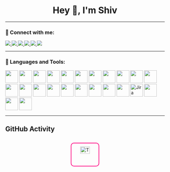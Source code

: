 <h1 align="center">Hey 👋, I'm Shiv</h1>
<!--h3 align="center">Full Stack Developer | Open Source Enthusiast</h3-->

---

### 🔗 Connect with me:

<p align="left">
  <a href="https://x.com/ShivSha96046278">
    <img src="https://img.shields.io/badge/Twitter-%231DA1F2.svg?&style=for-the-badge&logo=twitter&logoColor=white"/>
  </a>
  <a href="https://www.linkedin.com/in/shivshankar22/">
    <img src="https://img.shields.io/badge/LinkedIn-%230077B5.svg?&style=for-the-badge&logo=linkedin&logoColor=white"/>
  </a>
  <a href="https://www.instagram.com/kafi.exposure/">
    <img src="https://img.shields.io/badge/Instagram-%23E4405F.svg?&style=for-the-badge&logo=instagram&logoColor=white"/>
  </a>
  <a href="mailto:shivsahoo44@gmail.com">
    <img src="https://img.shields.io/badge/Email-D14836?style=for-the-badge&logo=gmail&logoColor=white"/>
  </a>
  <a href="https://leetcode.com/u/F2aD1RoNyi/">
    <img src="https://img.shields.io/badge/LeetCode-FFA116.svg?&style=for-the-badge&logo=leetcode&logoColor=black"/>
  </a>
  <a href="https://drive.google.com/file/d/1V2WIAjpTLawayEczZbmBN93vZCeyP2j7/view?usp=drive_link">
    <img src="https://img.shields.io/badge/Resume-4285F4?style=for-the-badge&logo=google-drive&logoColor=white"/>
  </a>
</p>

---

### 📌 Languages and Tools:

<p align="left">
  <!-- Core Stack -->
  <img src="https://cdn.jsdelivr.net/gh/devicons/devicon/icons/javascript/javascript-original.svg" width="40"/>
  <img src="https://cdn.jsdelivr.net/gh/devicons/devicon/icons/typescript/typescript-original.svg" width="40"/>
  <img src="https://cdn.jsdelivr.net/gh/devicons/devicon/icons/react/react-original.svg" width="40"/>
  <img src="https://cdn.jsdelivr.net/gh/devicons/devicon/icons/nextjs/nextjs-original.svg" width="40"/>
  <img src="https://cdn.jsdelivr.net/gh/devicons/devicon/icons/nodejs/nodejs-original.svg" width="40"/>
  <img src="https://cdn.jsdelivr.net/gh/devicons/devicon/icons/mongodb/mongodb-original.svg" width="40"/>
  <img src="https://cdn.jsdelivr.net/gh/devicons/devicon/icons/postgresql/postgresql-original.svg" width="40"/>

  <!-- Backend & Infra -->
  <img src="https://cdn.jsdelivr.net/gh/devicons/devicon/icons/redis/redis-original.svg" width="40"/>
  <img src="https://cdn.jsdelivr.net/gh/devicons/devicon/icons/docker/docker-original.svg" width="40"/>
  <img src="https://cdn.jsdelivr.net/gh/devicons/devicon/icons/nginx/nginx-original.svg" width="40"/>
  <img src="https://cdn.jsdelivr.net/gh/devicons/devicon/icons/php/php-original.svg" width="40"/>
  <img src="https://cdn.jsdelivr.net/gh/devicons/devicon/icons/mysql/mysql-original.svg" width="40"/>
  <img src="https://cdn.jsdelivr.net/gh/devicons/devicon/icons/firebase/firebase-plain.svg" width="40"/>

  <!-- Languages -->
  <img src="https://cdn.jsdelivr.net/gh/devicons/devicon/icons/c/c-original.svg" width="40"/>
  <img src="https://cdn.jsdelivr.net/gh/devicons/devicon/icons/cplusplus/cplusplus-original.svg" width="40"/>
  <img src="https://cdn.jsdelivr.net/gh/devicons/devicon/icons/java/java-original.svg" width="40"/>

  <!-- Tools -->
  <img src="https://cdn.jsdelivr.net/gh/devicons/devicon/icons/postman/postman-original.svg" width="40"/>
  <img src="https://cdn.jsdelivr.net/gh/devicons/devicon/icons/figma/figma-original.svg" width="40"/>
  <img src="https://cdn.jsdelivr.net/gh/devicons/devicon/icons/jenkins/jenkins-original.svg" width="40"/>
  <img src="https://cdn.jsdelivr.net/gh/devicons/devicon/icons/bitbucket/bitbucket-original.svg" width="40"/>
  <img src="https://raw.githubusercontent.com/simple-icons/simple-icons/develop/icons/jirasoftware.svg" width="40" alt="Jira"/>
  
  <!-- Others -->
  <img src="https://cdn.jsdelivr.net/gh/devicons/devicon/icons/html5/html5-original.svg" width="40"/>
  <img src="https://cdn.jsdelivr.net/gh/devicons/devicon/icons/css3/css3-original.svg" width="40"/>
  <img src="https://cdn.jsdelivr.net/gh/devicons/devicon/icons/bootstrap/bootstrap-plain.svg" width="40"/>
</p>

---

## GitHub Activity

<div align="center" style="display: flex; justify-content: center; flex-wrap: wrap; gap: 20px;">

  <!--img 
    src="https://github-readme-stats.vercel.app/api?username=onlyshiv&show_icons=true&theme=github_dark&border_color=ff007f&border_radius=10&hide_title=false&include_all_commits=true&count_private=true"
    width="45%" 
    style="border: 2px solid #ff007f; border-radius: 10px; padding: 10px;"
    alt="GitHub Stats"
  /-->

  <img 
    src="https://github-readme-stats.vercel.app/api/top-langs/?username=onlyshiv&layout=compact&theme=github_dark&border_color=ff007f&border_radius=10"
    width="45%" 
    style="border: 2px solid #ff007f; border-radius: 10px; padding: 10px;"
    alt="Top Languages"
  />

</div>
